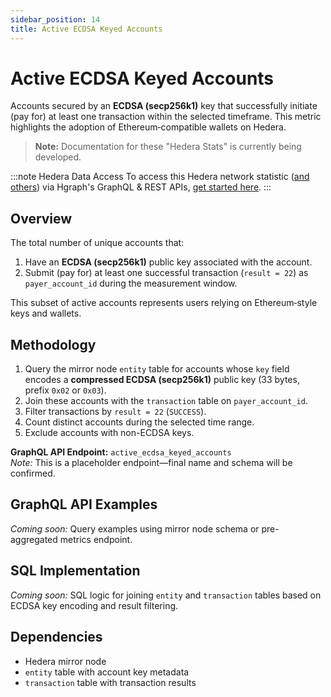 ```yaml
---
sidebar_position: 14
title: Active ECDSA Keyed Accounts
---
```


# Active ECDSA Keyed Accounts

Accounts secured by an **ECDSA (secp256k1)** key that successfully initiate (pay for) at least one transaction within the selected timeframe. This metric highlights the adoption of Ethereum‑compatible wallets on Hedera.

> **Note:** Documentation for these "Hedera Stats" is currently being developed.

:::note Hedera Data Access
To access this Hedera network statistic ([and others](/category/hedera-stats/)) via Hgraph's GraphQL & REST APIs, [get started here](https://www.hgraph.com/hedera).
:::

## Overview

The total number of unique accounts that:

1. Have an **ECDSA (secp256k1)** public key associated with the account.
2. Submit (pay for) at least one successful transaction (`result = 22`) as `payer_account_id` during the measurement window.

This subset of active accounts represents users relying on Ethereum‑style keys and wallets.

## Methodology

1. Query the mirror node `entity` table for accounts whose `key` field encodes a **compressed ECDSA (secp256k1)** public key (33 bytes, prefix `0x02` or `0x03`).
2. Join these accounts with the `transaction` table on `payer_account_id`.
3. Filter transactions by `result = 22` (`SUCCESS`).
4. Count distinct accounts during the selected time range.
5. Exclude accounts with non-ECDSA keys.

**GraphQL API Endpoint:** `active_ecdsa_keyed_accounts`  
*Note:* This is a placeholder endpoint—final name and schema will be confirmed.

## GraphQL API Examples

*Coming soon:* Query examples using mirror node schema or pre-aggregated metrics endpoint.

## SQL Implementation

*Coming soon:* SQL logic for joining `entity` and `transaction` tables based on ECDSA key encoding and result filtering.

## Dependencies

- Hedera mirror node
- `entity` table with account key metadata
- `transaction` table with transaction results
